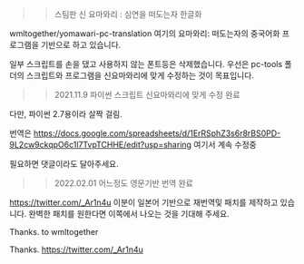 >> 스팀판 신 요마와리 : 심연을 떠도는자 한글화

wmltogether/yomawari-pc-translation 여기의 요마와리: 떠도는자의 중국어화 프로그램을 기반으로 하고 있습니다.

일부 스크립트를 손을 댔고 사용하지 않는 폰트등은 삭제했습니다.
우선은 pc-tools 폴더의 스크립트와 프로그램을 신요마와리에 맞게 수정하는 것이 목표입니다.

>>2021.11.9 파이썬 스크립트 신요마와리에 맞게 수정 완료

다만, 파이썬 2.7용이라 살짝 걸림.

번역은
https://docs.google.com/spreadsheets/d/1ErRSphZ3s6r8rBS0PD-9L2cw9ckqpO6c1l7TvpTCHHE/edit?usp=sharing
여기서 계속 수정중

필요하면 댓글이라도 달아주세요.

>> 2022.02.01 어느정도 영문기반 번역 완료

https://twitter.com/_Ar1n4u 이분이 일본어 기반으로 재번역및 패치를 제작하고 있습니다. 완벽한 패치를 원한다면 이쪽에서 나오는 것을 기대해 주세요.

Thanks. to wmltogether

Thanks. https://twitter.com/_Ar1n4u
